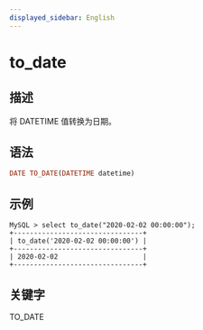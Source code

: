 ```yaml
---
displayed_sidebar: English
---
```


# to_date

## 描述

将 DATETIME 值转换为日期。

## 语法

```Haskell
DATE TO_DATE(DATETIME datetime)
```

## 示例

```Plain
MySQL > select to_date("2020-02-02 00:00:00");
+--------------------------------+
| to_date('2020-02-02 00:00:00') |
+--------------------------------+
| 2020-02-02                     |
+--------------------------------+
```

## 关键字

TO_DATE